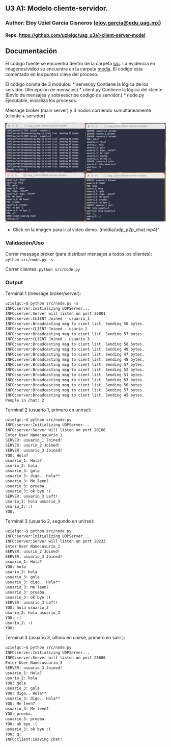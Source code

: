 ## U3 A1: Modelo cliente-servidor.

### Author: Eloy Uziel García Cisneros (eloy.garcia@edu.uag.mx)
#### Repo: https://github.com/uzielgc/uag_u3a1-client-server-model

## Documentación

El código fuente se encuentra dentro de la carpeta [src](src).
La evidencia en imagenes/video se encuentra en la carpeta [media](media).
El código esta comentado en los puntos clave del proceso.

El código consta de 3 modulos:
    * server.py Contiene la lógica de los servidor. (Recepción de mensajes)
    * client.py Contiene la lógica del cliente. (Envío de mensajes y sobreescribe codigo de servidor.)
    * node.py Ejecutable, inicializa los procesos.

Message broker (main server) y 3 nodos corriendo sumultaneamente (cliente + servidor)

[![](media/udp_p2p_chat.jpg)](media/udp_p2p_chat.mp4 "Video Demo")

* Click en la imagen para ir al video demo. (media/udp_p2p_chat.mp4)^

### Validación/Uso

Correr message broker (para distribuir mensajes a todos los clientes):
    `python src/node.py -s`

Correr clientes:
    `python src/node.py`

### Output

Terminal 1 (message broker/server):
```
uzielgc:~$ python src/node.py -s
INFO:server:Initializing UDPServer...
INFO:server:Server will listen on port 20001
INFO:server:CLIENT Joined - usuario_1
INFO:server:Broadcasting msg to cient list. Sending 58 bytes.
INFO:server:CLIENT Joined - usurio_2
INFO:server:Broadcasting msg to cient list. Sending 57 bytes.
INFO:server:CLIENT Joined - usuario_3
INFO:server:Broadcasting msg to cient list. Sending 58 bytes.
INFO:server:Broadcasting msg to cient list. Sending 49 bytes.
INFO:server:Broadcasting msg to cient list. Sending 47 bytes.
INFO:server:Broadcasting msg to cient list. Sending 48 bytes.
INFO:server:Broadcasting msg to cient list. Sending 57 bytes.
INFO:server:Broadcasting msg to cient list. Sending 52 bytes.
INFO:server:Broadcasting msg to cient list. Sending 51 bytes.
INFO:server:Broadcasting msg to cient list. Sending 53 bytes.
INFO:server:Broadcasting msg to cient list. Sending 56 bytes.
INFO:server:Broadcasting msg to cient list. Sending 57 bytes.
INFO:server:Broadcasting msg to cient list. Sending 45 bytes.
People in chat: 2
```

Terminal 2 (usuario 1, primero en unirse):
```
uzielgc:~$ python src/node.py 
INFO:server:Initializing UDPServer...
INFO:server:Server will listen on port 20186
Enter User Name:usuario_1
SERVER: usuario_1 Joined!
SERVER: usurio_2 Joined!
SERVER: usuario_3 Joined!
YOU: Hola?
usuario_1: Hola?
usurio_2: hola
usuario_3: gola
usuario_3: digo.. Hola**
usuario_3: Me leen?
usuario_3: prueba.
usuario_3: ok bye :(
SERVER: usuario_3 Left!
usurio_2: hola usuario_3
usurio_2: :(
YOU: 
```

Terminal 3 (usuario 2, segundo en unirse):
```
uzielgc:~$ python src/node.py 
INFO:server:Initializing UDPServer...
INFO:server:Server will listen on port 20233
Enter User Name:usurio_2
SERVER: usurio_2 Joined!
SERVER: usuario_3 Joined!
usuario_1: Hola?
YOU: hola
usurio_2: hola
usuario_3: gola
usuario_3: digo.. Hola**
usuario_3: Me leen?
usuario_3: prueba.
usuario_3: ok bye :(
SERVER: usuario_3 Left!
YOU: hola usuario_3  
usurio_2: hola usuario_3
YOU: :(
usurio_2: :(
YOU: 
```

Terminal 3 (usuario 3, último en unirse, primero en salir.):
```
uzielgc:~$ python src/node.py   
INFO:server:Initializing UDPServer...
INFO:server:Server will listen on port 20686
Enter User Name:usuario_3
SERVER: usuario_3 Joined!
usuario_1: Hola?
usurio_2: hola
YOU: gola
usuario_3: gola
YOU: digo.. Hola**
usuario_3: digo.. Hola**
YOU: Me leen?
usuario_3: Me leen?
YOU: prueba.
usuario_3: prueba.
YOU: ok bye :(
usuario_3: ok bye :(
YOU: q!
INFO:client:Leaving chat!
```